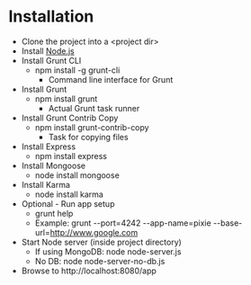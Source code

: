 Installation
============
+ Clone the project into a \<project dir\>
+ Install [Node.js](http://nodejs.org/ "Node.js")
+ Install Grunt CLI
  + npm install -g grunt-cli
    + Command line interface for Grunt
+ Install Grunt
  + npm install grunt
    + Actual Grunt task runner
+ Install Grunt Contrib Copy
  + npm install grunt-contrib-copy
    + Task for copying files
+ Install Express
   + npm install express
+ Install Mongoose
   + node install mongoose
+ Install Karma
   + node install karma
+ Optional - Run app setup
   + grunt help
   + Example:  grunt --port=4242 --app-name=pixie --base-url=http://www.google.com
+ Start Node server \(inside project directory\)
   + If using MongoDB: node node-server.js
   + No DB:            node node-server-no-db.js
+ Browse to http://localhost:8080/app